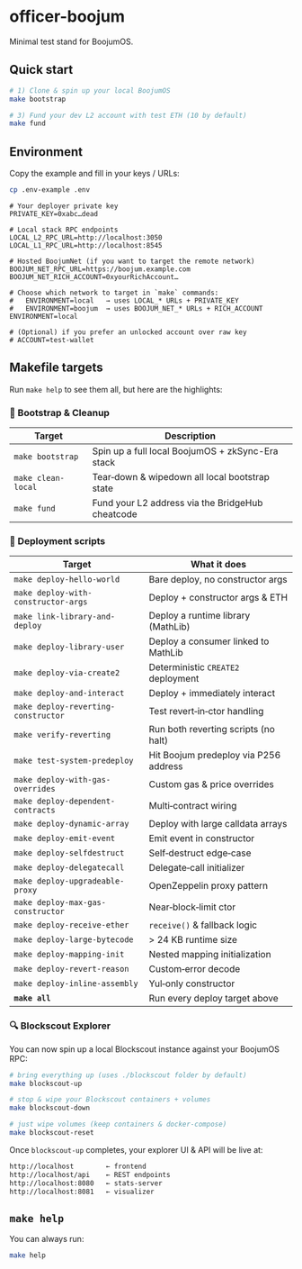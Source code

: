# officer-boojum

Minimal test stand for BoojumOS.

## Quick start

```bash
# 1) Clone & spin up your local BoojumOS
make bootstrap

# 3) Fund your dev L2 account with test ETH (10 by default)
make fund
````

## Environment

Copy the example and fill in your keys / URLs:

```bash
cp .env-example .env
```

```dotenv
# Your deployer private key
PRIVATE_KEY=0xabc…dead

# Local stack RPC endpoints
LOCAL_L2_RPC_URL=http://localhost:3050
LOCAL_L1_RPC_URL=http://localhost:8545

# Hosted BoojumNet (if you want to target the remote network)
BOOJUM_NET_RPC_URL=https://boojum.example.com
BOOJUM_NET_RICH_ACCOUNT=0xyourRichAccount…

# Choose which network to target in `make` commands:
#   ENVIRONMENT=local   → uses LOCAL_* URLs + PRIVATE_KEY
#   ENVIRONMENT=boojum  → uses BOOJUM_NET_* URLs + RICH_ACCOUNT
ENVIRONMENT=local

# (Optional) if you prefer an unlocked account over raw key
# ACCOUNT=test-wallet
```

## Makefile targets

Run `make help` to see them all, but here are the highlights:

### 🌱 Bootstrap & Cleanup

| Target             | Description                                      |
| ------------------ | ------------------------------------------------ |
| `make bootstrap`   | Spin up a full local BoojumOS + zkSync-Era stack |
| `make clean-local` | Tear‐down & wipedown all local bootstrap state   |
| `make fund`        | Fund your L2 address via the BridgeHub cheatcode |

### 🤝 Deployment scripts

| Target                              | What it does                          |
| ----------------------------------- | ------------------------------------- |
| `make deploy-hello-world`           | Bare deploy, no constructor args      |
| `make deploy-with-constructor-args` | Deploy + constructor args & ETH       |
| `make link-library-and-deploy`      | Deploy a runtime library (MathLib)    |
| `make deploy-library-user`          | Deploy a consumer linked to MathLib   |
| `make deploy-via-create2`           | Deterministic `CREATE2` deployment    |
| `make deploy-and-interact`          | Deploy + immediately interact         |
| `make deploy-reverting-constructor` | Test revert‐in‐ctor handling          |
| `make verify-reverting`             | Run both reverting scripts (no halt)  |
| `make test-system-predeploy`        | Hit Boojum predeploy via P256 address |
| `make deploy-with-gas-overrides`    | Custom gas & price overrides          |
| `make deploy-dependent-contracts`   | Multi‐contract wiring                 |
| `make deploy-dynamic-array`         | Deploy with large calldata arrays     |
| `make deploy-emit-event`            | Emit event in constructor             |
| `make deploy-selfdestruct`          | Self‐destruct edge‐case               |
| `make deploy-delegatecall`          | Delegate‐call initializer             |
| `make deploy-upgradeable-proxy`     | OpenZeppelin proxy pattern            |
| `make deploy-max-gas-constructor`   | Near‐block‐limit ctor                 |
| `make deploy-receive-ether`         | `receive()` & fallback logic          |
| `make deploy-large-bytecode`        | > 24 KB runtime size                  |
| `make deploy-mapping-init`          | Nested mapping initialization         |
| `make deploy-revert-reason`         | Custom‐error decode                   |
| `make deploy-inline-assembly`       | Yul‐only constructor                  |
| **`make all`**                      | Run every deploy target above         |

### 🔍 Blockscout Explorer

You can now spin up a local Blockscout instance against your BoojumOS RPC:

```bash
# bring everything up (uses ./blockscout folder by default)
make blockscout-up

# stop & wipe your Blockscout containers + volumes
make blockscout-down

# just wipe volumes (keep containers & docker-compose)
make blockscout-reset
```

Once `blockscout-up` completes, your explorer UI & API will be live at:

```bash
http://localhost        ← frontend
http://localhost/api    ← REST endpoints
http://localhost:8080   ← stats-server
http://localhost:8081   ← visualizer
```

## `make help`

You can always run:

```bash
make help
```
